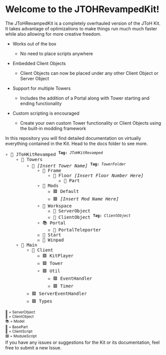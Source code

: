 # Welcome to the JTOHRevampedKit!

The JToHRevampedKit is a completely overhauled version of the JToH Kit. It takes advantage of optimizations to make things run much much faster while also allowing for more creative freedom.

* Works out of the box

    * No need to place scripts anywhere

* Embedded Client Objects

    * Client Objects can now be placed under any other Client Object or Server Object

* Support for multiple Towers

    * Includes the addition of a Portal along with Tower starting and ending functionality

* Custom scripting is encouraged

    * Create your own custom Tower functionality or Client Objects using the built-in modding framework

In this repository you will find detailed documentation on virtually everything contained in the Kit. Head to the docs folder to see more.  
<pre>
▿ 📁 JToHKitRevamped <sup><b>Tag:</b> <i>JToHKitRevamped</i></sup>
    ▿ 📁 Towers
        ▿ 📁 <i>[Insert Tower Name]</i> <sup><b>Tag:</b> <i>TowerFolder</i></sup>
            ▿ 📁 Frame
                ▿ 📁 Floor <i>[Insert Floor Number Here]</i>
                    ▫️ 🔶 Part
            ▿ 📁 Mods
                ▫️ 🟪 Default
                ▫️ 🟪 <i>[Insert Mod Name Here]</i>
            ▿ 📁 Workspace
                ▫️ 🔶 ServerObject
                ▫️ 🔷 ClientObject <sup><b>Tag:</b> <i>ClientObject</i></sup>
            ▿ 📚 Portal
                ▫️ 🔲 PortalTeleporter
            ▫️ 🔲 Start
            ▫️ 🔲 Winpad
    ▿ 📃 Main
        ▿ 📘 Client
            ▫️ 🟪 KitPlayer
            ▫️ 🟪 Tower
            ▿ 🟪 Util
                ▫️ 🟪 EventHandler
                ▫️ 🟪 Timer
        ▫️ 🟪 ServerEventHandler
        ▫️ 🟪 Types
</pre>
<sup>
🔶 = ServerObject
</br>
🔷 = ClientObject
</br>
📚 = Model
</br>
🔲 = BasePart
</br>
📘 = ClientScript
</br>
🟪 = ModuleScript
</sup> 

</br>
If you have any issues or suggestions for the Kit or its documentation, feel free to submit a new Issue.